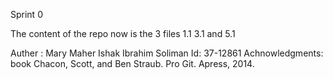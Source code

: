 Sprint 0

The content of the repo now is the 3 files 1.1 3.1 and 5.1

Auther : Mary Maher Ishak Ibrahim Soliman
Id: 37-12861
Achnowledgments:
book Chacon, Scott, and Ben Straub. Pro Git. Apress,
2014.
